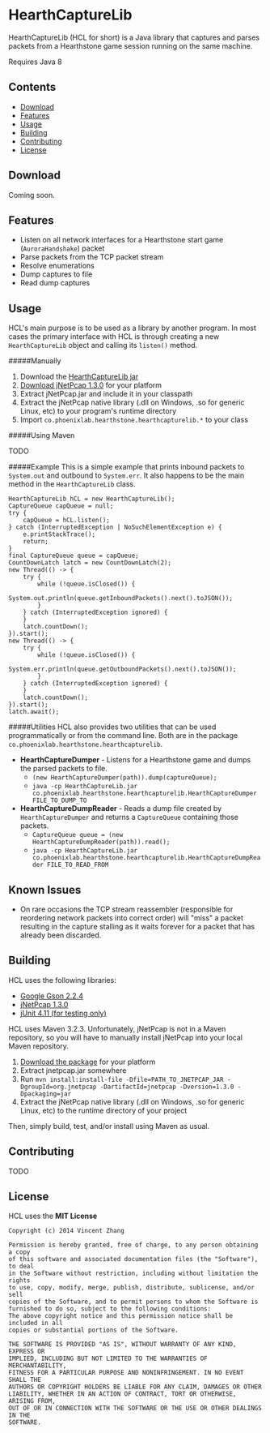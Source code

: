 HearthCaptureLib
=================

HearthCaptureLib (HCL for short) is a Java library that captures and parses packets from a 
Hearthstone game session running on the same machine.

Requires Java 8

Contents
----

* [Download](#download)
* [Features](#features)
* [Usage](#usage)
* [Building](#building)
* [Contributing](#contributing)
* [License](#license)

Download
----

Coming soon.

Features
----

* Listen on all network interfaces for a Hearthstone start game (`AuroraHandshake`) packet
* Parse packets from the TCP packet stream
* Resolve enumerations
* Dump captures to file
* Read dump captures

Usage
----

HCL's main purpose is to be used as a library by another program. In most cases the primary interface with HCL is through creating a new `HearthCaptureLib` object and calling its `listen()` method.

#####Manually

1. Download the [HearthCaptureLib jar](#download)
2. [Download jNetPcap 1.3.0](http://jnetpcap.com/download) for your platform
3. Extract jNetPcap.jar and include it in your classpath
4. Extract the jNetPcap native library (.dll on Windows, .so for generic Linux, etc) to your program's runtime directory 
5. Import `co.phoenixlab.hearthstone.hearthcapturelib.*` to your class

#####Using Maven

TODO

#####Example 
This is a simple example that prints inbound packets to `System.out` and outbound to `System.err`. It also happens to be the main method in the `HearthCaptureLib` class.
```
HearthCaptureLib hCL = new HearthCaptureLib();
CaptureQueue capQueue = null;
try {
    capQueue = hCL.listen();
} catch (InterruptedException | NoSuchElementException e) {
    e.printStackTrace();
    return;
}
final CaptureQueue queue = capQueue;
CountDownLatch latch = new CountDownLatch(2);
new Thread(() -> {
    try {
        while (!queue.isClosed()) {
            System.out.println(queue.getInboundPackets().next().toJSON());
        }
    } catch (InterruptedException ignored) {
    }
    latch.countDown();
}).start();
new Thread(() -> {
    try {
        while (!queue.isClosed()) {
            System.err.println(queue.getOutboundPackets().next().toJSON());
        }
    } catch (InterruptedException ignored) {
    }
    latch.countDown();
}).start();
latch.await();
```

#####Utilities
HCL also provides two utilities that can be used programmatically or from the command line. Both are in the package `co.phoenixlab.hearthstone.hearthcapturelib`.

* **HearthCaptureDumper** - Listens for a Hearthstone game and dumps the parsed packets to file.  
  * `(new HearthCaptureDumper(path)).dump(captureQueue);`
  * `java -cp HearthCaptureLib.jar co.phoenixlab.hearthstone.hearthcapturelib.HearthCaptureDumper FILE_TO_DUMP_TO`
* **HearthCaptureDumpReader** - Reads a dump file created by `HearthCaptureDumper` and returns a `CaptureQueue` containing those packets.
  * `CaptureQueue queue = (new HearthCaptureDumpReader(path)).read();`
  * `java -cp HearthCaptureLib.jar co.phoenixlab.hearthstone.hearthcapturelib.HearthCaptureDumpReader FILE_TO_READ_FROM`

Known Issues
----

* On rare occasions the TCP stream reassembler (responsible for reordering network packets into correct order) will "miss" a packet resulting in the capture stalling as it waits forever for a packet that has already been discarded.


Building
----

HCL uses the following libraries:

* [Google Gson 2.2.4](https://code.google.com/p/google-gson/)
* [jNetPcap 1.3.0](http://jnetpcap.com/)
* [jUnit 4.11 (for testing only)](https://github.com/junit-team/junit/wiki/Download-and-Install)

HCL uses Maven 3.2.3. Unfortunately, jNetPcap is not in a Maven repository, so you will have to manually install 
jNetPcap into your local Maven repository.

1. [Download the package](http://jnetpcap.com/download) for your platform 
2. Extract jnetpcap.jar somewhere
3. Run `mvn install:install-file -Dfile=PATH_TO_JNETPCAP_JAR -DgroupId=org.jnetpcap -DartifactId=jnetpcap -Dversion=1.3.0 -Dpackaging=jar`
4. Extract the jNetPcap native library (.dll on Windows, .so for generic Linux, etc) to the runtime directory of your project

Then, simply build, test, and/or install using Maven as usual.

Contributing
----

TODO

License
----

HCL uses the **MIT License**

    Copyright (c) 2014 Vincent Zhang
    
    Permission is hereby granted, free of charge, to any person obtaining a copy
    of this software and associated documentation files (the "Software"), to deal
    in the Software without restriction, including without limitation the rights
    to use, copy, modify, merge, publish, distribute, sublicense, and/or sell
    copies of the Software, and to permit persons to whom the Software is
    furnished to do so, subject to the following conditions:
    The above copyright notice and this permission notice shall be included in all
    copies or substantial portions of the Software.
    
    THE SOFTWARE IS PROVIDED "AS IS", WITHOUT WARRANTY OF ANY KIND, EXPRESS OR
    IMPLIED, INCLUDING BUT NOT LIMITED TO THE WARRANTIES OF MERCHANTABILITY,
    FITNESS FOR A PARTICULAR PURPOSE AND NONINFRINGEMENT. IN NO EVENT SHALL THE
    AUTHORS OR COPYRIGHT HOLDERS BE LIABLE FOR ANY CLAIM, DAMAGES OR OTHER
    LIABILITY, WHETHER IN AN ACTION OF CONTRACT, TORT OR OTHERWISE, ARISING FROM,
    OUT OF OR IN CONNECTION WITH THE SOFTWARE OR THE USE OR OTHER DEALINGS IN THE
    SOFTWARE.
